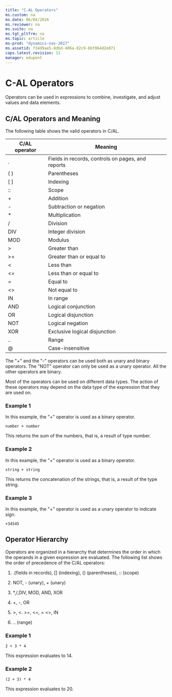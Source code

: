```yaml
---
title: "C-AL Operators"
ms.custom: na
ms.date: 06/04/2016
ms.reviewer: na
ms.suite: na
ms.tgt_pltfrm: na
ms.topic: article
ms-prod: "dynamics-nav-2017"
ms.assetid: f34d9ae5-8dbd-406a-82c9-bbf064d2e871
caps.latest.revision: 11
manager: edupont
---
```

# C-AL Operators
Operators can be used in expressions to combine, investigate, and adjust values and data elements.  
  
## C/AL Operators and Meaning  
 The following table shows the valid operators in C/AL.  
  
|C/AL operator|Meaning|  
|--------------------|-------------|  
|.|Fields in records, controls on pages, and reports|  
|\( \)|Parentheses|  
|\[ \]|Indexing|  
|::|Scope|  
|\+|Addition|  
|\-|Subtraction or negation|  
|\*|Multiplication|  
|\/|Division|  
|DIV|Integer division|  
|MOD|Modulus|  
|\>|Greater than|  
|\>\=|Greater than or equal to|  
|\<|Less than|  
|\<\=|Less than or equal to|  
|\=|Equal to|  
|\<\>|Not equal to|  
|IN|In range|  
|AND|Logical conjunction|  
|OR|Logical disjunction|  
|NOT|Logical negation|  
|XOR|Exclusive logical disjunction|  
|..|Range|  
|@|Case\-insensitive|  
  
 The "\+" and the "\-" operators can be used both as unary and binary operators. The "NOT" operator can only be used as a unary operator. All the other operators are binary.  
  
 Most of the operators can be used on different data types. The action of these operators may depend on the data type of the expression that they are used on.  
  
### Example 1  
 In this example, the "\+" operator is used as a binary operator.  
  
```  
number + number  
```  
  
 This returns the sum of the numbers, that is, a result of type number.  
  
### Example 2  
 In this example, the "\+" operator is used as a binary operator.  
  
```  
string + string  
```  
  
 This returns the concatenation of the strings, that is, a result of the type string.  
  
### Example 3  
 In this example, the "\+" operator is used as a unary operator to indicate sign.  
  
```  
+34545  
```  
  
## Operator Hierarchy  
 Operators are organized in a hierarchy that determines the order in which the operands in a given expression are evaluated. The following list shows the order of precedence of the C/AL operators:  
  
1.  .\(fields in records\), \[\] \(indexing\), \(\) \(parentheses\), :: \(scope\)  
  
2.  NOT, \- \(unary\), \+ \(unary\)  
  
3.  \*,\/,DIV, MOD, AND, XOR  
  
4.  \+, \-, OR  
  
5.  \>, \<. \>\=, \<\=, \= \<\>, IN  
  
6.  .. \(range\)  
  
### Example 1  
  
```  
2 + 3 * 4  
```  
  
 This expression evaluates to 14.  
  
### Example 2  
  
```  
(2 + 3) * 4  
```  
  
 This expression evaluates to 20.